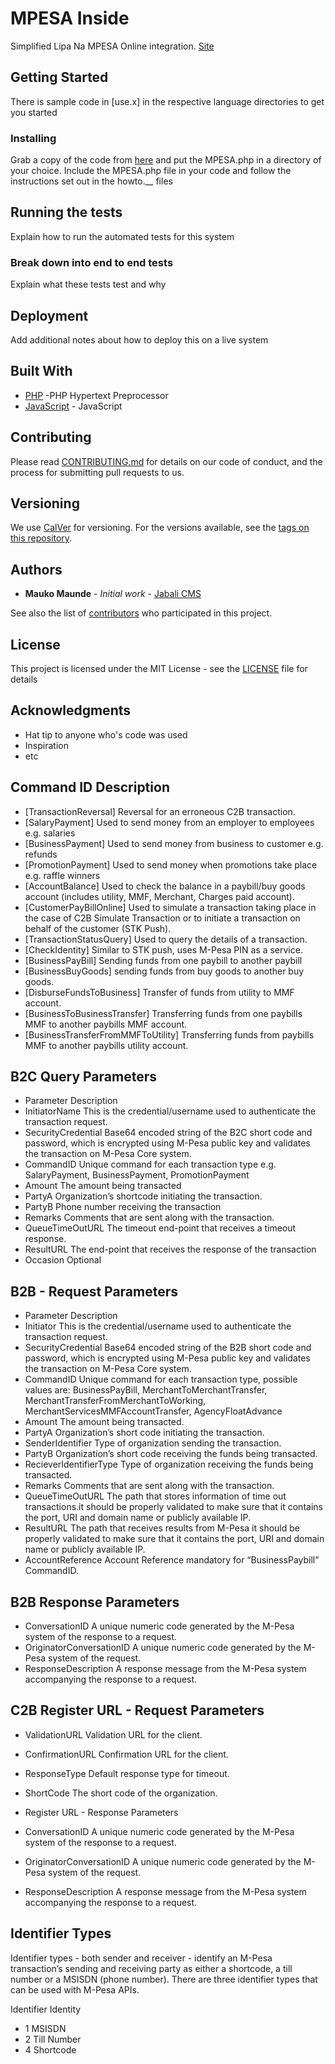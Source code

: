 # MPESA Inside
Simplified Lipa Na MPESA Online integration. [Site](https:maukoese.github.io/mpesainside)

## Getting Started

There is sample code in [use.x] in the respective language directories to get you started


### Installing

Grab a copy of the code from [here](#) and put the MPESA.php in a directory of your choice. Include the MPESA.php file in your code and follow the instructions set out in the howto.__ files

## Running the tests

Explain how to run the automated tests for this system

### Break down into end to end tests

Explain what these tests test and why

## Deployment

Add additional notes about how to deploy this on a live system

## Built With

* [PHP](http://php.net) -PHP Hypertext Preprocessor
* [JavaScript](https://javascript.net) - JavaScript

## Contributing

Please read [CONTRIBUTING.md](https://gist.github.com/PurpleBooth/b24679402957c63ec426) for details on our code of conduct, and the process for submitting pull requests to us.

## Versioning

We use [CalVer]( http://calver.org ) for versioning. For the versions available, see the [tags on this repository](https://github.com/maukoese/mpesapay/tags). 

## Authors

* **Mauko Maunde** - *Initial work* - [Jabali CMS](https://github.com/maukoese/jabali)

See also the list of [contributors](https://github.com/maukoese/jabali/contributors) who participated in this project.

## License

This project is licensed under the MIT License - see the [LICENSE](LICENSE) file for details

## Acknowledgments

* Hat tip to anyone who's code was used
* Inspiration
* etc

## Command ID Description
* [TransactionReversal]	Reversal for an erroneous C2B transaction.
* [SalaryPayment] Used to send money from an employer to employees e.g. salaries
* [BusinessPayment] Used to send money from business to customer e.g. refunds
* [PromotionPayment] Used to send money when promotions take place e.g. raffle winners
* [AccountBalance] Used to check the balance in a paybill/buy goods account (includes utility, MMF, Merchant, Charges paid account).
* [CustomerPayBillOnline] Used to simulate a transaction taking place in the case of C2B Simulate Transaction or to initiate a transaction on behalf of the customer (STK Push).
* [TransactionStatusQuery] Used to query the details of a transaction.
* [CheckIdentity]	Similar to STK push, uses M-Pesa PIN as a service.
* [BusinessPayBill]	Sending funds from one paybill to another paybill
* [BusinessBuyGoods]	sending funds from buy goods to another buy goods.
* [DisburseFundsToBusiness]	Transfer of funds from utility to MMF account.
* [BusinessToBusinessTransfer]	Transferring funds from one paybills MMF to another paybills MMF account.
* [BusinessTransferFromMMFToUtility]	Transferring funds from paybills MMF to another paybills utility account.

## B2C Query Parameters

* Parameter	Description
* InitiatorName	This is the credential/username used to authenticate the transaction request.
* SecurityCredential	Base64 encoded string of the B2C short code and password, which is encrypted using M-Pesa public key and validates the transaction on M-Pesa Core system.
* CommandID	Unique command for each transaction type e.g. SalaryPayment, BusinessPayment, PromotionPayment
* Amount	The amount being transacted
* PartyA	Organization’s shortcode initiating the transaction.
* PartyB	Phone number receiving the transaction
* Remarks	Comments that are sent along with the transaction.
* QueueTimeOutURL	The timeout end-point that receives a timeout response.
* ResultURL	The end-point that receives the response of the transaction
* Occasion	Optional

## B2B - Request Parameters

* Parameter	Description
* Initiator	This is the credential/username used to authenticate the transaction request.
* SecurityCredential	Base64 encoded string of the B2B short code and password, which is encrypted using M-Pesa public key and validates the transaction on M-Pesa Core system.
* CommandID	Unique command for each transaction type, possible values are: BusinessPayBill, MerchantToMerchantTransfer, MerchantTransferFromMerchantToWorking, MerchantServicesMMFAccountTransfer, AgencyFloatAdvance
* Amount	The amount being transacted.
* PartyA	Organization’s short code initiating the transaction.
* SenderIdentifier	Type of organization sending the transaction.
* PartyB	Organization’s short code receiving the funds being transacted.
* RecieverIdentifierType	Type of organization receiving the funds being transacted.
* Remarks	Comments that are sent along with the transaction.
* QueueTimeOutURL	The path that stores information of time out transactions.it should be properly validated to make sure that it contains the port, URI and domain name or publicly available IP.
* ResultURL	The path that receives results from M-Pesa it should be properly validated to make sure that it contains the port, URI and domain name or publicly available IP.
* AccountReference	Account Reference mandatory for “BusinessPaybill” CommandID.

## B2B Response Parameters

* ConversationID	A unique numeric code generated by the M-Pesa system of the response to a request.
* OriginatorConversationID	A unique numeric code generated by the M-Pesa system of the request.
* ResponseDescription	A response message from the M-Pesa system accompanying the response to a request.

## C2B Register URL - Request Parameters

* ValidationURL	Validation URL for the client.
* ConfirmationURL	Confirmation URL for the client.
* ResponseType	Default response type for timeout.
* ShortCode	The short code of the organization.
* Register URL - Response Parameters

* ConversationID	A unique numeric code generated by the M-Pesa system of the response to a request.
* OriginatorConversationID	A unique numeric code generated by the M-Pesa system of the request.
* ResponseDescription	A response message from the M-Pesa system accompanying the response to a request.

## Identifier Types

Identifier types - both sender and receiver - identify an M-Pesa transaction’s sending and receiving party as either a shortcode, a till number or a MSISDN (phone number). There are three identifier types that can be used with M-Pesa APIs.

Identifier	Identity
* 1	MSISDN
* 2	Till Number
* 4	Shortcode